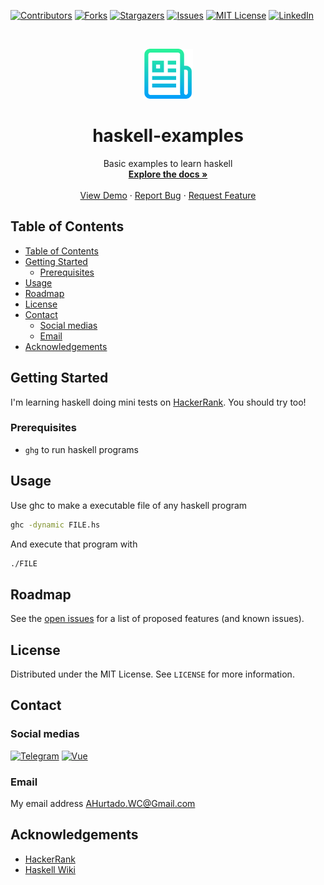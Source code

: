 [![Contributors][contributors-shield]][contributors-url]
[![Forks][forks-shield]][forks-url]
[![Stargazers][stars-shield]][stars-url]
[![Issues][issues-shield]][issues-url]
[![MIT License][license-shield]][license-url]
[![LinkedIn][linkedin-shield]][linkedin-url]

<!-- PROJECT DESCRIPTION -->
<br />
<p align="center">
  <a href="https://github.com/OsiNubis99/Default-Template">
    <img src="docs/images/logo.png" alt="Logo" width="80" height="80">
  </a>

  <h1 align="center">haskell-examples</h1>

  <p align="center">
    Basic examples to learn haskell
    <br />
    <a href="https://github.com/OsiNubis99/haskell-examples"><strong>Explore the docs »</strong></a>
    <br />
    <br />
    <a href="https://github.com/OsiNubis99/haskell-examples">View Demo</a>
    ·
    <a href="https://github.com/OsiNubis99/haskell-examples/issues">Report Bug</a>
    ·
    <a href="https://github.com/OsiNubis99/haskell-examples/issues">Request Feature</a>
  </p>
</p>

<!-- TABLE OF CONTENTS -->

## Table of Contents

- [Table of Contents](#table-of-contents)
- [Getting Started](#getting-started)
  - [Prerequisites](#prerequisites)
- [Usage](#usage)
- [Roadmap](#roadmap)
- [License](#license)
- [Contact](#contact)
  - [Social medias](#social-medias)
  - [Email](#email)
- [Acknowledgements](#acknowledgements)

## Getting Started

I'm learning haskell doing mini tests on [HackerRank](https://www.hackerrank.com/).
You should try too!

### Prerequisites

- `ghg` to run haskell programs

## Usage

Use ghc to make a executable file of any haskell program

```sh
ghc -dynamic FILE.hs
```

And execute that program with

```sh
./FILE
```

<!-- ROADMAP -->

## Roadmap

See the [open issues](https://github.com/OsiNubis99/haskell-examples/issues) for a list of proposed features (and known issues).

<!-- CONTRIBUTING -->

## License

Distributed under the MIT License. See `LICENSE` for more information.

<!-- CONTACT -->

## Contact

### Social medias

[![Telegram](https://www.vectorlogo.zone/logos/telegram/telegram-icon.svg)](https://t.me/OsiNubis99)
[![Vue](https://www.vectorlogo.zone/logos/twitter/twitter-icon.svg)](https://twitter.com/OsiNubis99)

### Email

My email address AHurtado.WC@Gmail.com

<!-- ACKNOWLEDGEMENTS -->

## Acknowledgements

- [HackerRank](https://www.hackerrank.com)
- [Haskell Wiki](https://wiki.haskell.org)

<!-- MARKDOWN LINKS & IMAGES -->

[contributors-shield]: https://img.shields.io/github/contributors/OsiNubis99/haskell-examples.svg?style=for-the-badge
[contributors-url]: https://github.com/OsiNubis99/haskell-examples/graphs/contributors
[forks-shield]: https://img.shields.io/github/forks/OsiNubis99/haskell-examples.svg?style=for-the-badge
[forks-url]: https://github.com/OsiNubis99/haskell-examples/network/members
[stars-shield]: https://img.shields.io/github/stars/OsiNubis99/haskell-examples.svg?style=for-the-badge
[stars-url]: https://github.com/OsiNubis99/haskell-examples/stargazers
[issues-shield]: https://img.shields.io/github/issues/OsiNubis99/haskell-examples.svg?style=for-the-badge
[issues-url]: https://github.com/OsiNubis99/haskell-examples/issues
[license-shield]: https://img.shields.io/github/license/OsiNubis99/haskell-examples.svg?style=for-the-badge
[license-url]: https://github.com/OsiNubis99/haskell-examples/blob/master/LICENSE
[linkedin-shield]: https://img.shields.io/badge/-LinkedIn-black.svg?style=for-the-badge&logo=linkedin&colorB=555
[linkedin-url]: https://linkedin.com/in/OsiNubis99
